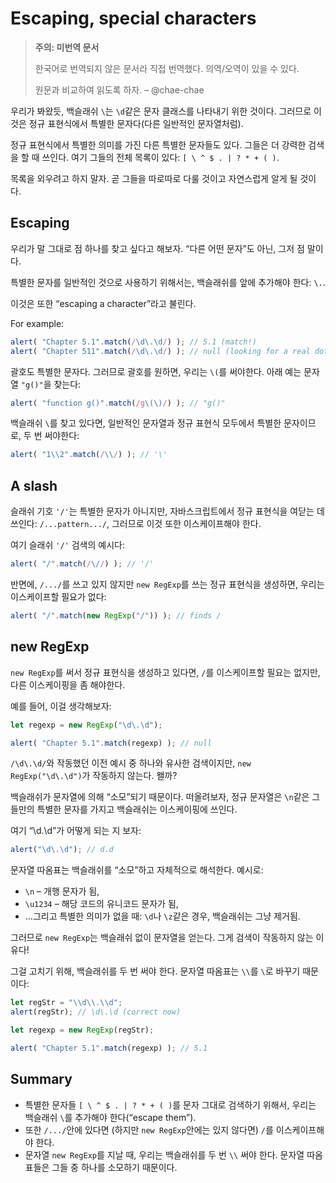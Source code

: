 # Escaping, special characters

>**주의: 미번역 문서**
>
>한국어로 번역되지 않은 문서라 직접 번역했다. 의역/오역이 있을 수 있다.
>
>원문과 비교하여 읽도록 하자. 
>– @chae-chae

우리가 봐왔듯, 백슬래쉬 `\`는 `\d`같은 문자 클래스를 나타내기 위한 것이다. 그러므로 이것은 정규 표현식에서 특별한 문자다(다른 일반적인 문자열처럼).

정규 표현식에서 특별한 의미를 가진 다른 특별한 문자들도 있다. 그들은 더 강력한 검색을 할 때 쓰인다. 여기 그들의 전체 목록이 있다: `[ \ ^ $ . | ? * + ( )`.

목록을 외우려고 하지 말자. 곧 그들을 따로따로 다룰 것이고 자연스럽게 알게 될 것이다.

## Escaping

우리가 말 그대로 점 하나를 찾고 싶다고 해보자. “다른 어떤 문자”도 아닌, 그저 점 말이다.

특별한 문자를 일반적인 것으로 사용하기 위해서는, 백슬래쉬를 앞에 추가해야 한다: `\.`.

이것은 또한 “escaping a character”라고 불린다.

For example:

```js
alert( "Chapter 5.1".match(/\d\.\d/) ); // 5.1 (match!)
alert( "Chapter 511".match(/\d\.\d/) ); // null (looking for a real dot \.)
```

괄호도 특별한 문자다. 그러므로 괄호를 원하면, 우리는 `\(`를 써야한다. 아래 예는 문자열 `"g()"`을 찾는다:

```js
alert( "function g()".match(/g\(\)/) ); // "g()"
```

백슬래쉬 `\`를 찾고 있다면, 일반적인 문자열과 정규 표현식 모두에서 특별한 문자이므로, 두 번 써야한다:

```js
alert( "1\\2".match(/\\/) ); // '\'
```

## A slash

슬래쉬 기호 `'/'`는 특별한 문자가 아니지만, 자바스크립트에서 정규 표현식을 여닫는 데 쓰인다: `/...pattern.../`, 그러므로 이것 또한 이스케이프해야 한다.

여기 슬래쉬 `'/'` 검색의 예시다:

```js
alert( "/".match(/\//) ); // '/'
```

반면에, `/.../`를 쓰고 있지 않지만 `new RegExp`를 쓰는 정규 표현식을 생성하면, 우리는 이스케이프할 필요가 없다:

```js
alert( "/".match(new RegExp("/")) ); // finds /
```

## new RegExp

`new RegExp`를 써서 정규 표현식을 생성하고 있다면, `/`를 이스케이프할 필요는 없지만, 다른 이스케이핑을 좀 해야한다.

예를 들어, 이걸 생각해보자:

```js
let regexp = new RegExp("\d\.\d");

alert( "Chapter 5.1".match(regexp) ); // null
```

`/\d\.\d/`와 작동했던 이전 예시 중 하나와 유사한 검색이지만, `new RegExp("\d\.\d")`가 작동하지 않는다. 왤까?

백슬래쉬가 문자열에 의해 “소모”되기 때문이다. 떠올려보자, 정규 문자열은 `\n`같은 그들만의 특별한 문자를 가지고 백슬래쉬는 이스케이핑에 쓰인다.

여기 “\d.\d”가 어떻게 되는 지 보자:

```js
alert("\d\.\d"); // d.d
```

문자열 따옴표는  백슬래쉬를 “소모”하고 자체적으로 해석한다. 예시로:

- `\n` – 개행 문자가 됨,
- `\u1234` – 해당 코드의 유니코드 문자가 됨,
- …그리고 특별한 의미가 없을 때: `\d`나 `\z`같은 경우, 백슬래쉬는 그냥 제거됨.

그러므로 `new RegExp`는 백슬래쉬 없이 문자열을 얻는다. 그게 검색이 작동하지 않는 이유다!

그걸 고치기 위해, 백슬래쉬를 두 번 써야 한다. 문자열 따옴표는 `\\`를 `\`로 바꾸기 때문이다:

```js
let regStr = "\\d\\.\\d";
alert(regStr); // \d\.\d (correct now)

let regexp = new RegExp(regStr);

alert( "Chapter 5.1".match(regexp) ); // 5.1
```

## Summary

- 특별한 문자들 `[ \ ^ $ . | ? * + ( )`를 문자 그대로 검색하기 위해서, 우리는 백슬래쉬 `\`를 추가해야 한다(“escape them”).
- 또한 `/.../`안에 있다면 (하지만 `new RegExp`안에는 있지 않다면) `/`를 이스케이프해야 한다.
- 문자열 `new RegExp`를 지날 때, 우리는 백슬래쉬를 두 번 `\\` 써야 한다. 문자열 따옴표들은 그들 중 하나를 소모하기 때문이다.